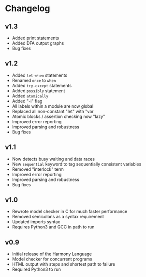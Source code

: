 # Changelog

## v1.3
 - Added print statements
 - Added DFA output graphs
 - Bug fixes

## v1.2
 - Added `let-when` statements
  - Renamed `once` to `when`
 - Added `try-except` statements
 - Added `possibly` statement
 - Added `atomically`
 - Added "-i" flag
 - All labels within a module are now global
 - Replaced all non-constant "let" with "var
 - Atomic blocks / assertion checking now "lazy"
 - Improved error reporting
 - Improved parsing and robustness
 - Bug fixes

## v1.1
 - Now detects busy waiting and data races
 - New `sequential` keyword to tag sequentially consistent variables 
 - Removed "interlock" term
 - Improved error reporting
 - Improved parsing and robustness
 - Bug fixes

## v1.0
 - Rewrote model checker in C for much faster performance
 - Removed semicolons as a syntax requirement
 - Updated imports syntax
 - Requires Python3 and GCC in path to run

## v0.9
 - Initial release of the Harmony Language
 - Model checker for concurrent programs
 - HTML output with steps and shortest path to failure
 - Required Python3 to run